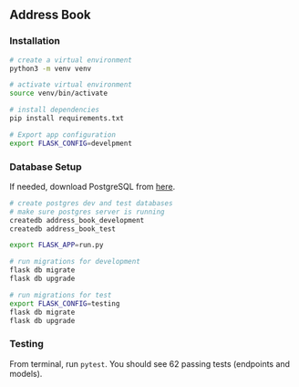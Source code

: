 ## Address Book 


### Installation 
```zsh
# create a virtual environment 
python3 -m venv venv

# activate virtual environment 
source venv/bin/activate

# install dependencies 
pip install requirements.txt

# Export app configuration
export FLASK_CONFIG=develpment
```

### Database Setup 
If needed, download PostgreSQL from [here](https://www.postgresql.org/download/).
```zsh
# create postgres dev and test databases
# make sure postgres server is running 
createdb address_book_development
createdb address_book_test

export FLASK_APP=run.py

# run migrations for development 
flask db migrate 
flask db upgrade

# run migrations for test 
export FLASK_CONFIG=testing
flask db migrate 
flask db upgrade
```
### Testing 
From terminal, run `pytest`. You should see 62 passing tests (endpoints and models). 
